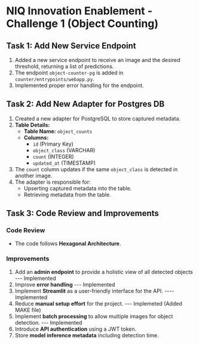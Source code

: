 # NIQ Innovation Enablement - Challenge 1 (Object Counting)

## Task 1: Add New Service Endpoint
1. Added a new service endpoint to receive an image and the desired threshold, returning a list of predictions.
2. The endpoint `object-counter-pg` is added in `counter/entrypoints/webapp.py`.
3. Implemented proper error handling for the endpoint.

## Task 2: Add New Adapter for Postgres DB
1. Created a new adapter for PostgreSQL to store captured metadata.
2. **Table Details:**
   - **Table Name:** `object_counts`
   - **Columns:**
     - `id` (Primary Key)
     - `object_class` (VARCHAR)
     - `count` (INTEGER)
     - `updated_at` (TIMESTAMP)
3. The `count` column updates if the same `object_class` is detected in another image.
4. The adapter is responsible for:
   - Upserting captured metadata into the table.
   - Retrieving metadata from the table.

## Task 3: Code Review and Improvements

### Code Review
- The code follows **Hexagonal Architecture**.

### Improvements
1. Add an **admin endpoint** to provide a holistic view of all detected objects --- Implemented
2. Improve **error handling** --- Implemented
3. Implement **Streamlit** as a user-friendly interface for the API. ---- Implemented
4. Reduce **manual setup effort** for the project. --- Implemeted (Added MAKE file)
5. Implement **batch processing** to allow multiple images for object detection. --- Implemented
6. Introduce **API authentication** using a JWT token. 
7. Store **model inference metadata** including detection time.
